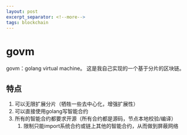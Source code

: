 ```yaml
---
layout: post
excerpt_separator: <!--more-->
tags: blockchain
---
```


# govm

govm：golang virtual machine。
这是我自己实现的一个基于分片的区块链。
<!--more-->

## 特点

1. 可以无限扩展分片（牺牲一些去中心化，增强扩展性）
2. 可以直接使用golang写智能合约
3. 所有的智能合约都要求开源（所有合约都是源码，节点本地校验/编译）
   1. 限制只能import系统合约或链上其他的智能合约，从而做到屏蔽网络
